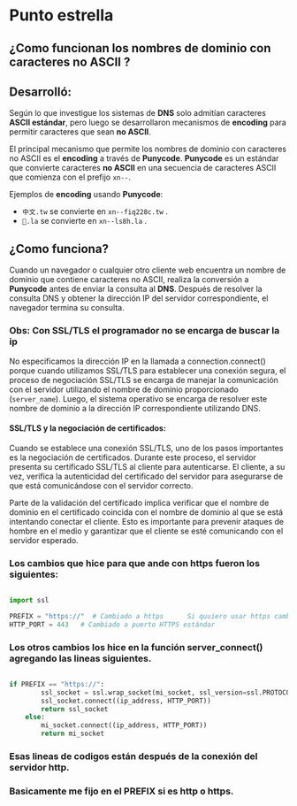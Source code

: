 # Punto estrella

## ¿Como funcionan los nombres de dominio con caracteres no ASCII ?

## Desarrolló:

Según lo que investigue los sistemas de **DNS** solo admitían caracteres **ASCII estándar**, pero luego se desarrollaron mecanismos de **encoding** para permitir caracteres que sean **no ASCII**.

El principal mecanismo que permite los nombres de dominio con caracteres no ASCII es el **encoding** a través de **Punycode**. **Punycode** es un estándar que convierte caracteres **no ASCII** en una secuencia de caracteres ASCII que comienza con el prefijo `xn--`.

Ejemplos de **encoding** usando **Punycode**:

- `中文.tw` se convierte en `xn--fiq228c.tw` .
- `💩.la` se convierte en `xn--ls8h.la` .

## ¿Como funciona?

Cuando un navegador o cualquier otro cliente web encuentra un nombre de dominio que contiene caracteres no ASCII, realiza la conversión a **Punycode** antes de enviar la consulta al **DNS**. Después de resolver la consulta DNS y obtener la dirección IP del servidor correspondiente, el navegador termina su consulta.



### Obs: Con  SSL/TLS el programador no se encarga de buscar la ip
No especificamos la dirección IP en la llamada a connection.connect() porque cuando utilizamos SSL/TLS para establecer una conexión segura, el proceso de negociación SSL/TLS se encarga de manejar la comunicación con el servidor utilizando el nombre de dominio proporcionado (`server_name`). 
Luego, el sistema operativo se encarga de resolver este nombre de dominio a la dirección IP correspondiente utilizando DNS.

#### SSL/TLS y la negociación de certificados: 
Cuando se establece una conexión SSL/TLS, uno de los pasos importantes es la negociación de certificados. Durante este proceso, el servidor presenta su certificado SSL/TLS al cliente para autenticarse. El cliente, a su vez, verifica la autenticidad del certificado del servidor para asegurarse de que está comunicándose con el servidor correcto.

Parte de la validación del certificado implica verificar que el nombre de dominio en el certificado coincida con el nombre de dominio al que se está intentando conectar el cliente. Esto es importante para prevenir ataques de hombre en el medio y garantizar que el cliente se esté comunicando con el servidor esperado.


### Los cambios que hice para que ande con https fueron los siguientes:


```python

import ssl  

PREFIX = "https://"  # Cambiado a https      Si quuiero usar https cambio la variable Prefix. 
HTTP_PORT = 443   # Cambiado a puerto HTTPS estándar

``` 

### Los otros cambios los hice en la función server_connect() agregando las lineas siguientes. 

```python 

if PREFIX == "https://":
        ssl_socket = ssl.wrap_socket(mi_socket, ssl_version=ssl.PROTOCOL_TLS)
        ssl_socket.connect((ip_address, HTTP_PORT))
        return ssl_socket
    else:
        mi_socket.connect((ip_address, HTTP_PORT))
        return mi_socket


``` 

### Esas lineas de codigos están después de la conexión del servidor http. 
### Basicamente me fijo en el PREFIX si es http o https. 